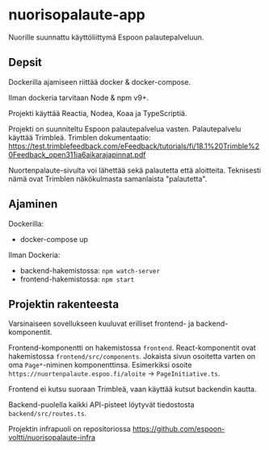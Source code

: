
# nuorisopalaute-app

Nuorille suunnattu käyttöliittymä Espoon palautepalveluun.

## Depsit

Dockerilla ajamiseen riittää docker & docker-compose.

Ilman dockeria tarvitaan Node & npm v9+.

Projekti käyttää Reactia, Nodea, Koaa ja TypeScriptiä.

Projekti on suunniteltu Espoon palautepalvelua vasten. Palautepalvelu käyttää Trimbleä. Trimblen dokumentaatio: https://test.trimblefeedback.com/eFeedback/tutorials/fi/18.1%20Trimble%20Feedback_open311ja6aikarajapinnat.pdf

Nuortenpalaute-sivulta voi lähettää sekä palautetta että aloitteita. Teknisesti nämä ovat Trimblen näkökulmasta samanlaista "palautetta".

## Ajaminen

Dockerilla:
* docker-compose up

Ilman Dockeria:
* backend-hakemistossa: `npm watch-server`
* frontend-hakemistossa: `npm start`

## Projektin rakenteesta

Varsinaiseen sovellukseen kuuluvat erilliset frontend- ja backend-komponentit.

Frontend-komponentti on hakemistossa `frontend`. React-komponentit ovat hakemistossa `frontend/src/components`. Jokaista sivun osoitetta varten on oma `Page*`-niminen komponenttinsa. Esimerkiksi osoite `https://nuortenpalaute.espoo.fi/aloite` -> `PageInitiative.ts`.

Frontend ei kutsu suoraan Trimbleä, vaan käyttää kutsut backendin kautta.

Backend-puolella kaikki API-pisteet löytyvät tiedostosta `backend/src/routes.ts`.

Projektin infrapuoli on repositoriossa https://github.com/espoon-voltti/nuorisopalaute-infra
